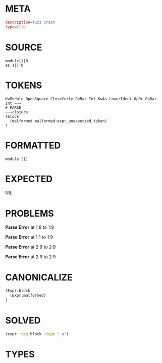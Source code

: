 # META
~~~ini
description=fuzz crash
type=file
~~~
# SOURCE
~~~roc
module[}|0
as s|||0
~~~
# TOKENS
~~~text
KwModule OpenSquare CloseCurly OpBar Int KwAs LowerIdent OpOr OpBar Int ~~~
# PARSE
~~~clojure
(block
  (malformed malformed:expr_unexpected_token)
)
~~~
# FORMATTED
~~~roc
module [}]

~~~
# EXPECTED
NIL
# PROBLEMS
**Parse Error**
at 1:8 to 1:9

**Parse Error**
at 1:1 to 1:9

**Parse Error**
at 2:9 to 2:9

**Parse Error**
at 2:9 to 2:9

# CANONICALIZE
~~~clojure
(Expr.block
  (Expr.malformed)
)
~~~
# SOLVED
~~~clojure
(expr :tag block :type "_a")
~~~
# TYPES
~~~roc
~~~
